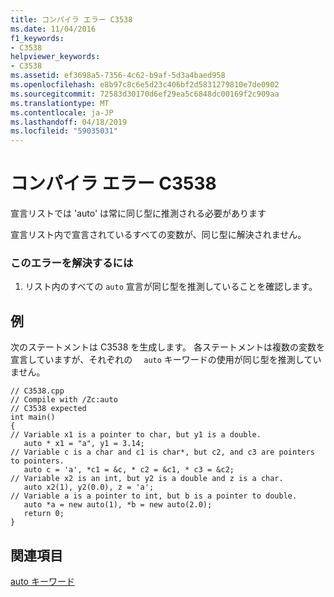 ```yaml
---
title: コンパイラ エラー C3538
ms.date: 11/04/2016
f1_keywords:
- C3538
helpviewer_keywords:
- C3538
ms.assetid: ef3698a5-7356-4c62-b9af-5d3a4baed958
ms.openlocfilehash: e8b97c8c6e5d23c406bf2d5831279810e7de0902
ms.sourcegitcommit: 72583d30170d6ef29ea5c6848dc00169f2c909aa
ms.translationtype: MT
ms.contentlocale: ja-JP
ms.lasthandoff: 04/18/2019
ms.locfileid: "59035031"
---
```

# <a name="compiler-error-c3538"></a>コンパイラ エラー C3538

宣言リストでは 'auto' は常に同じ型に推測される必要があります

宣言リスト内で宣言されているすべての変数が、同じ型に解決されません。

### <a name="to-correct-this-error"></a>このエラーを解決するには

1. リスト内のすべての `auto` 宣言が同じ型を推測していることを確認します。

## <a name="example"></a>例

次のステートメントは C3538 を生成します。 各ステートメントは複数の変数を宣言していますが、それぞれの 　`auto` キーワードの使用が同じ型を推測していません。

```
// C3538.cpp
// Compile with /Zc:auto
// C3538 expected
int main()
{
// Variable x1 is a pointer to char, but y1 is a double.
   auto * x1 = "a", y1 = 3.14;
// Variable c is a char and c1 is char*, but c2, and c3 are pointers to pointers.
   auto c = 'a', *c1 = &c, * c2 = &c1, * c3 = &c2;
// Variable x2 is an int, but y2 is a double and z is a char.
   auto x2(1), y2(0.0), z = 'a';
// Variable a is a pointer to int, but b is a pointer to double.
   auto *a = new auto(1), *b = new auto(2.0);
   return 0;
}
```

## <a name="see-also"></a>関連項目

[auto キーワード](../../cpp/auto-keyword.md)